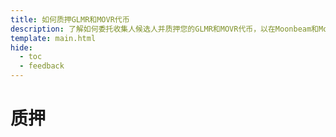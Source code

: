 ```yaml
---
title: 如何质押GLMR和MOVR代币
description: 了解如何委托收集人候选人并质押您的GLMR和MOVR代币，以在Moonbeam和Moonriver上获得质押奖励。
template: main.html
hide:
  - toc
  - feedback
---
```


<h1 class='subsection-title'>质押</h1>
<div class='subsection-wrapper'></div>